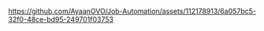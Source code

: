 

https://github.com/AyaanOVO/Job-Automation/assets/112178913/6a057bc5-32f0-48ce-bd95-249701f03753

